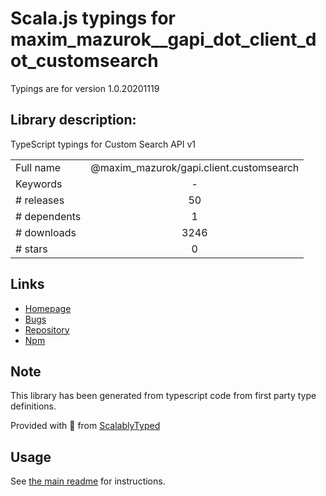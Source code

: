 
# Scala.js typings for maxim_mazurok__gapi_dot_client_dot_customsearch

Typings are for version 1.0.20201119

## Library description:
TypeScript typings for Custom Search API v1

|                    |                 |
| ------------------ | :-------------: |
| Full name          | @maxim_mazurok/gapi.client.customsearch |
| Keywords           | - |
| # releases         | 50 |
| # dependents       | 1 |
| # downloads        | 3246 |
| # stars            | 0 |

## Links
- [Homepage](https://github.com/Maxim-Mazurok/google-api-typings-generator#readme)
- [Bugs](https://github.com/Maxim-Mazurok/google-api-typings-generator/issues)
- [Repository](https://github.com/Maxim-Mazurok/google-api-typings-generator)
- [Npm](https://www.npmjs.com/package/%40maxim_mazurok%2Fgapi.client.customsearch)
    


## Note
This library has been generated from typescript code from first party type definitions.

Provided with :purple_heart: from [ScalablyTyped](https://github.com/oyvindberg/ScalablyTyped)

## Usage
See [the main readme](../../readme.md) for instructions.


